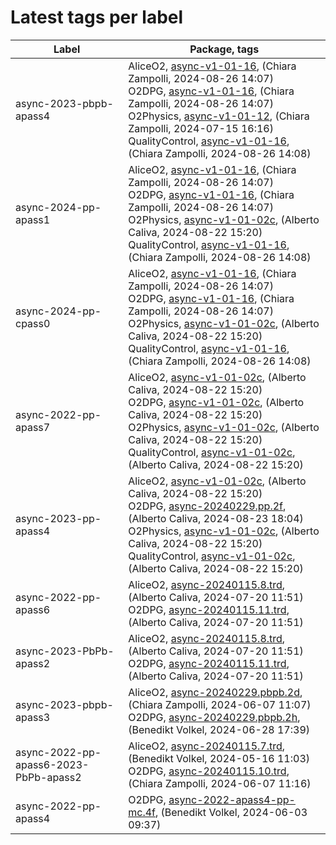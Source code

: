 # Latest tags per label

| Label | Package, tags |
| --- | --- |
| async-2023-pbpb-apass4 | AliceO2, [async-v1-01-16](https://github.com/AliceO2Group/AliceO2/tree/async-v1-01-16), (Chiara Zampolli, 2024-08-26 14:07)<br>O2DPG, [async-v1-01-16](https://github.com/AliceO2Group/O2DPG/tree/async-v1-01-16), (Chiara Zampolli, 2024-08-26 14:07)<br>O2Physics, [async-v1-01-12](https://github.com/AliceO2Group/O2Physics/tree/async-v1-01-12), (Chiara Zampolli, 2024-07-15 16:16)<br>QualityControl, [async-v1-01-16](https://github.com/AliceO2Group/QualityControl/tree/async-v1-01-16), (Chiara Zampolli, 2024-08-26 14:08) |
| async-2024-pp-apass1 | AliceO2, [async-v1-01-16](https://github.com/AliceO2Group/AliceO2/tree/async-v1-01-16), (Chiara Zampolli, 2024-08-26 14:07)<br>O2DPG, [async-v1-01-16](https://github.com/AliceO2Group/O2DPG/tree/async-v1-01-16), (Chiara Zampolli, 2024-08-26 14:07)<br>O2Physics, [async-v1-01-02c](https://github.com/AliceO2Group/O2Physics/tree/async-v1-01-02c), (Alberto Caliva, 2024-08-22 15:20)<br>QualityControl, [async-v1-01-16](https://github.com/AliceO2Group/QualityControl/tree/async-v1-01-16), (Chiara Zampolli, 2024-08-26 14:08) |
| async-2024-pp-cpass0 | AliceO2, [async-v1-01-16](https://github.com/AliceO2Group/AliceO2/tree/async-v1-01-16), (Chiara Zampolli, 2024-08-26 14:07)<br>O2DPG, [async-v1-01-16](https://github.com/AliceO2Group/O2DPG/tree/async-v1-01-16), (Chiara Zampolli, 2024-08-26 14:07)<br>O2Physics, [async-v1-01-02c](https://github.com/AliceO2Group/O2Physics/tree/async-v1-01-02c), (Alberto Caliva, 2024-08-22 15:20)<br>QualityControl, [async-v1-01-16](https://github.com/AliceO2Group/QualityControl/tree/async-v1-01-16), (Chiara Zampolli, 2024-08-26 14:08) |
| async-2022-pp-apass7 | AliceO2, [async-v1-01-02c](https://github.com/AliceO2Group/AliceO2/tree/async-v1-01-02c), (Alberto Caliva, 2024-08-22 15:20)<br>O2DPG, [async-v1-01-02c](https://github.com/AliceO2Group/O2DPG/tree/async-v1-01-02c), (Alberto Caliva, 2024-08-22 15:20)<br>O2Physics, [async-v1-01-02c](https://github.com/AliceO2Group/O2Physics/tree/async-v1-01-02c), (Alberto Caliva, 2024-08-22 15:20)<br>QualityControl, [async-v1-01-02c](https://github.com/AliceO2Group/QualityControl/tree/async-v1-01-02c), (Alberto Caliva, 2024-08-22 15:20) |
| async-2023-pp-apass4 | AliceO2, [async-v1-01-02c](https://github.com/AliceO2Group/AliceO2/tree/async-v1-01-02c), (Alberto Caliva, 2024-08-22 15:20)<br>O2DPG, [async-20240229.pp.2f](https://github.com/AliceO2Group/O2DPG/tree/async-20240229.pp.2f), (Alberto Caliva, 2024-08-23 18:04)<br>O2Physics, [async-v1-01-02c](https://github.com/AliceO2Group/O2Physics/tree/async-v1-01-02c), (Alberto Caliva, 2024-08-22 15:20)<br>QualityControl, [async-v1-01-02c](https://github.com/AliceO2Group/QualityControl/tree/async-v1-01-02c), (Alberto Caliva, 2024-08-22 15:20) |
| async-2022-pp-apass6 | AliceO2, [async-20240115.8.trd](https://github.com/AliceO2Group/AliceO2/tree/async-20240115.8.trd), (Alberto Caliva, 2024-07-20 11:51)<br>O2DPG, [async-20240115.11.trd](https://github.com/AliceO2Group/O2DPG/tree/async-20240115.11.trd), (Alberto Caliva, 2024-07-20 11:51) |
| async-2023-PbPb-apass2 | AliceO2, [async-20240115.8.trd](https://github.com/AliceO2Group/AliceO2/tree/async-20240115.8.trd), (Alberto Caliva, 2024-07-20 11:51)<br>O2DPG, [async-20240115.11.trd](https://github.com/AliceO2Group/O2DPG/tree/async-20240115.11.trd), (Alberto Caliva, 2024-07-20 11:51) |
| async-2023-pbpb-apass3 | AliceO2, [async-20240229.pbpb.2d](https://github.com/AliceO2Group/AliceO2/tree/async-20240229.pbpb.2d), (Chiara Zampolli, 2024-06-07 11:07)<br>O2DPG, [async-20240229.pbpb.2h](https://github.com/AliceO2Group/O2DPG/tree/async-20240229.pbpb.2h), (Benedikt Volkel, 2024-06-28 17:39) |
| async-2022-pp-apass6-2023-PbPb-apass2 | AliceO2, [async-20240115.7.trd](https://github.com/AliceO2Group/AliceO2/tree/async-20240115.7.trd), (Benedikt Volkel, 2024-05-16 11:03)<br>O2DPG, [async-20240115.10.trd](https://github.com/AliceO2Group/O2DPG/tree/async-20240115.10.trd), (Chiara Zampolli, 2024-06-07 11:16) |
| async-2022-pp-apass4 | O2DPG, [async-2022-apass4-pp-mc.4f](https://github.com/AliceO2Group/O2DPG/tree/async-2022-apass4-pp-mc.4f), (Benedikt Volkel, 2024-06-03 09:37) |
